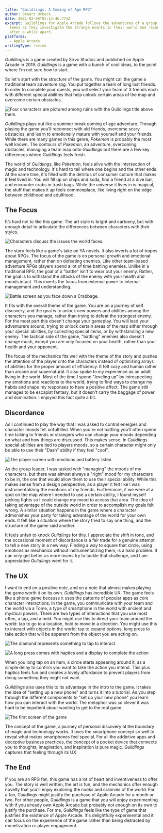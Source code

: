 ```yaml
---
title: "Guildlings: A Coming of Age RPG"
author: Stuart Urback
date: 2021-02-08T05:13:46.773Z
excerpt: Guildlings for Apple Arcade follows the adventures of a group of plucky
  teens as they investigate the strange events in their world and reconnect
  after a while apart.
platforms:
  - Apple Arcade
writingType: review
---
```

*Guildlings* is a game created by Sirvo Studios and published on Apple Arcade in 2019. *Guildlings* is a game with a bunch of cool ideas, to the point where I'm not sure how to start.

So let's start with the structure of the game. You might call the game a traditional team adventure rpg. You put together a team of long lost friends. In order to complete your quests, you will select your team of 3 friends each with different special abilities that help unlock certain areas of the map and overcome certain obstacles.

![Four characters are pictured among ruins with the Guildlings title above them.](/static/img/image.jpeg "The Guildlings title screen")

*Guildlings* plays out like a summer break coming of age adventure. Through playing the game you'll reconnect with old friends, overcome scary obstacles, and learn to emotionally mature with yourself and your friends. While there are many games in this genre, *Pokemon* is probably the most well known. The contours of *Pokemon*, an adventure, overcoming obstacles, managing a team map onto *Guildlings* but there are a few key differences where *Guildlings* feels fresh.

The world of *Guildlings*, like *Pokemon*, feels alive with the intersection of magic and technology. It's hard to tell where one begins and the other ends. At the same time, it's filled with the detritus of consumer culture that makes it feel lived in. You will fill up on chips and soda, find a friend at a dive bar, and encounter crabs in trash bags. While the universe it lives in is magical, the stuff that makes it up feels commonplace, like living right on the edge between childhood and adulthood.

## The Focus

It’s hard not to like this game. The art style is bright and cartoony, but with enough detail to articulate the differences between characters with their styles.

![](/static/img/screenshot-2021-01-03-at-8.55.48-am.png "Characters discuss the issues the world faces.")

The story feels like a game's take on YA novels. It also inverts a lot of tropes about RPGs. The focus of the game is on personal growth and emotional management, rather than on defeating enemies. Like other team-based adventure RPGs players spend a lot of time battling enemies. Unlike in a traditional RPG, the goal of a "battle" isn't to wear out your enemy. Rather, the goal is to withstand the attacks of the enemy with your health and moods intact. This inverts the focus from external power to internal management and understanding.

![](/static/img/img_0418.jpeg "Battle screen as you face down a Crabbage.")

It fits with the overall theme of the game. You are on a journey of self discovery, and the goal is to unlock new powers and abilities among the characters you manage, rather than trying to defeat the strongest enemy. For the most part this doesn't change your gameplay. You will lead your adventurers around, trying to unlock certain areas of the map either through your special abilities, by collecting special items, or by withstanding a new enemy. The tactical side of the game, "battling" enemies also doesn't change much, except you are only focused on your health, rather than your health and your opponent.

The focus of the mechanics fits well with the theme of the story and pushes the attention of the player onto the characters instead of optimizing arrays of abilities for the proper amount of efficiency. It felt cozy and human rather than arcane and supernatural. It also spoke to my experience as an adult living in the world. Most of the time I spend "leveling up" by introspecting my emotions and reactions to the world, trying to find ways to change my habits and shape my responses to have a positive affect. The game still manages to be escapist fantasy, but it doesn't carry the baggage of power and domination. I enjoyed this fact quite a bit.

## Discordance

As I continued to play the way that I was asked to control energies and character moods felt unfulfilled. When you're not battling you'll often spend time talking to friends or strangers who can change your moods depending on what and how things are discussed. This makes sense. In *Guildlings* special abilities are tied to players moods, so a certain character might only be able to use their "Dash" ability if they feel "cool".

![](/static/img/img_0416-2.jpeg "The player screen with emotions and battery listed.")

As the group leader, I was tasked with "managing" the moods of my characters, but there was almost always a "right" mood for my characters to be in, the one that would allow them to use their special ability. While this makes sense from a design perspective, as a player it felt like I was instrumentalizing the emotions of my friends. Furthermore, if we were at a spot on the map where I needed to use a certain ability, I found myself picking fights so I could change my mood to access that area. The idea of taking advantage of the outside world in order to accomplish my goals felt wrong. A similar situation happens in the game where a character admonishes your party for taking advantage of the world for your own ends. It felt like a situation where the story tried to say one thing, and the structure of the game said another.

It feels unfair to knock *Guildlings* for this. I appreciate the shift in tone, and the occasional moment of discordance is a fair trade for a genuine attempt to tell a new story in a new way. Finding a way to square that circle, using emotions as mechanics without instrumentalizing them, is a hard problem. It can only get better as more teams try to tackle that challenge, and I am appreciative *Gulidlings* went for it.

## The UX

I want to end on a positive note, and on a note that almost makes playing the game worth it on its own. *Guildlings* has incredible UX. The game feels like a phone game because it uses the patterns of popular apps as core character interactions. In the game, you communicate with your team and the world via a Tome, a type of smartphone in the world with ancient and mystical powers. There are two types of interactions that you use most often, a tap, and a hold. You might use this to direct your team around the world: tap to go to a location, hold to move in a direction. You might use this to interact with objects in the world: tap to expand options, long press to take action that will be apparent from the object you are acting on.

![](/static/img/img_0413-2.jpeg "The diamond represents something to tap to interact")

![](/static/img/img_0415-2.jpeg "A long press comes with haptics and a display to complete the action")

When you long tap on an item, a circle starts appearing around it, as a simple delay to confirm you want to take the action you intend. This plus haptics feels fun and creates a lovely affordance to prevent players from doing something they might not want.

*Guildlings* also uses this to its advantage in the intro to the game. It takes the idea of "setting up a new phone" and turns it into a tutorial. As you step through the different components to "set up your new phone" you learn how you can interact with the world. The metaphor was so clever it was hard to be impatient about wanting to get to the real game.

![](/static/img/img_0410.jpeg "The first screen of the game")

The concept of the game, a journey of personal discovery at the boundary of magic and technology works. It uses the smartphone concept so well to reveal what makes smartphones feel special. For all the addictive apps and deceptive business practices, the concept of a pocket device that connects you to thoughts, imagination, and inspiration is pure magic. *Guildlings* captures that feeling through its UX.

## The End

If you are an RPG fan, this game has a lot of heart and inventiveness to offer you. The story is well written, the art is fun, and the mechanics offer enough novelty that you'll enjoy exploring the nooks and crannies of the world. For a fan, *Guildlings* might justify the purchase of Apple Arcade for a month or two. For other people, *Guildlings* is a game that you will enjoy experimenting with if you already own Apple Arcade but probably not enough on its own to justify the purchase. For me, *Guildlings* feels like the type of game that justifies the existence of Apple Arcade. It's delightfully experimental and it can focus on the experience of the game rather than being distracted by monetization or player engagement.